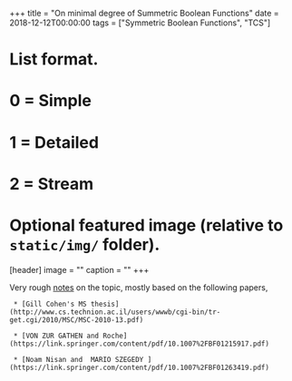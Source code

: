 +++
title = "On minimal degree of Summetric Boolean Functions"
date = 2018-12-12T00:00:00
tags = ["Symmetric Boolean Functions", "TCS"]
# List format.
#   0 = Simple
#   1 = Detailed
#   2 = Stream
# Optional featured image (relative to `static/img/` folder).
[header]
image = ""
caption = ""
+++

Very rough [notes](/post/notes.pdf) on the topic, mostly based on the following papers,

     * [Gill Cohen's MS thesis](http://www.cs.technion.ac.il/users/wwwb/cgi-bin/tr-get.cgi/2010/MSC/MSC-2010-13.pdf)

     * [VON ZUR GATHEN and Roche](https://link.springer.com/content/pdf/10.1007%2FBF01215917.pdf)

     * [Noam Nisan and  MARIO SZEGEDY ](https://link.springer.com/content/pdf/10.1007%2FBF01263419.pdf)


     
